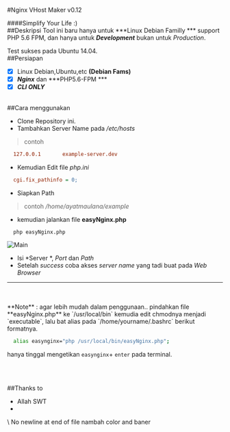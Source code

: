 #Nginx VHost Maker v0.12 
 
 
 
####Simplify Your Life :) 
<br> 
##Deskripsi 
Tool ini baru hanya untuk ***Linux Debian Familly *** support PHP 5.6 FPM, dan hanya untuk ***Development*** bukan untuk *Production*. 
 
Test sukses pada Ubuntu 14.04. 
<br> 
##Persiapan 
* [x] Linux Debian,Ubuntu,etc **(Debian Fams)** 
* [x] ***Nginx*** dan ***PHP5.6-FPM *** 
* [x] ***CLI ONLY*** 
 
<br> 
##Cara menggunakan 
 
 
+ Clone Repository ini. 
+ Tambahkan Server Name pada */etc/hosts* 
>contoh 
```conf 
  127.0.0.1       example-server.dev 
``` 
+ Kemudian Edit file  *php.ini* 
```ini 
  cgi.fix_pathinfo = 0; 
``` 
+ Siapkan Path  
> contoh */home/ayatmaulana/example* 
+ kemudian jalankan file **easyNginx.php** 
```zsj 
  php easyNginx.php 
``` 
![Main](/home/ayatmaulana/CLI/EasyNginx/main.png  "Main") 
            
+ Isi *Server *, *Port* dan *Path* 
+ Setelah *success* coba akses *server name* yang tadi buat pada *Web Browser* 
 
 
___ 
<br> 
<br> 
 **Note** : agar lebih mudah dalam penggunaan.. pindahkan file **easyNginx.php** ke `/usr/local/bin` kemudia edit chmodnya menjadi `executable`, lalu bat alias pada `/home/yourname/.bashrc` berikut formatnya. 
 
```bash 
  alias easynginx="php /usr/local/bin/easyNginx.php"; 
``` 
hanya tinggal mengetikan `easynginx`+ `enter` pada terminal. 
 
<br> 
<br> 
 
 
##Thanks to 
+ Allah SWT 
+  
 \ No newline at end of file 
nambah color and baner
